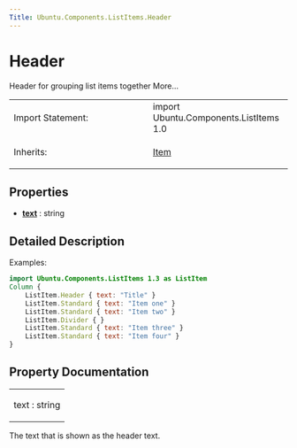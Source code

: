 ```yaml
---
Title: Ubuntu.Components.ListItems.Header
---
```

        
Header
======

<span class="subtitle"></span>
Header for grouping list items together More...

<table>
<colgroup>
<col width="50%" />
<col width="50%" />
</colgroup>
<tbody>
<tr class="odd">
<td>Import Statement:</td>
<td>import Ubuntu.Components.ListItems 1.0</td>
</tr>
<tr class="even">
<td>Inherits:</td>
<td><p><a href="../sdk-14.10/QtQuick.Item.md">Item</a></p></td>
</tr>
</tbody>
</table>

<span id="properties"></span>
Properties
----------

-   ****[text](../../sdk-15.04.1/Ubuntu.Components.ListItems.Header.md#text-prop)**** : string

<span id="details"></span>
Detailed Description
--------------------

Examples:

``` qml
import Ubuntu.Components.ListItems 1.3 as ListItem
Column {
    ListItem.Header { text: "Title" }
    ListItem.Standard { text: "Item one" }
    ListItem.Standard { text: "Item two" }
    ListItem.Divider { }
    ListItem.Standard { text: "Item three" }
    ListItem.Standard { text: "Item four" }
}
```

Property Documentation
----------------------

<table>
<colgroup>
<col width="100%" />
</colgroup>
<tbody>
<tr class="odd">
<td><p><span id="text-prop"></span><span class="name">text</span> : <span class="type">string</span></p></td>
</tr>
</tbody>
</table>

The text that is shown as the header text.

